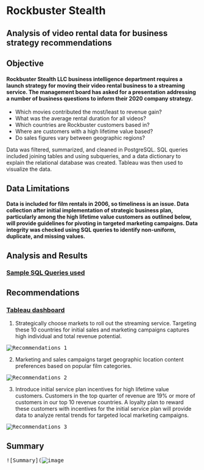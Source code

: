 # Rockbuster Stealth
## Analysis of video rental data for business strategy recommendations
## **Objective**

#### Rockbuster Stealth LLC business intelligence department requires a launch strategy for moving their video rental business to a streaming service. The management board has asked for a presentation addressing a number of business questions to inform their 2020 company strategy.
- Which movies contributed the most/least to revenue gain?
- What was the average rental duration for all videos?
- Which countries are Rockbuster customers based in?
- Where are customers with a high lifetime value based?
- Do sales figures vary between geographic regions?

Data was filtered, summarized, and cleaned in PostgreSQL. SQL queries included joining tables and using subqueries, and a data dictionary to explain the relational database was created. Tableau was then used to visualize the data.
 
## **Data Limitations**

#### Data is included for film rentals in 2006, so timeliness is an issue. Data collection after initial implementation of strategic business plan, particularly among the high lifetime value customers as outlined below, will provide guidelines for pivoting in targeted marketing campaigns. Data integrity was checked using SQL queries to identify non-uniform, duplicate, and missing values.
 
## **Analysis and Results**
### [Sample SQL Queries used](https://github.com/dsad8000/rockbuster_stealth/tree/main/sql_queries)

## **Recommendations**

### [Tableau dashboard](https://public.tableau.com/app/profile/hadeel.ghurab/vizzes)

1. Strategically choose markets to roll out the streaming service. Targeting these 10 countries for initial sales and marketing campaigns captures high individual and total revenue potential.
 
<kbd>![Recommendations_1](https://public.tableau.com/authoring/visualizationoftask7_1/Sheet1#1)<kbd>
 
2. Marketing and sales campaigns target geographic location content preferences based on popular film categories.
 
<kbd>![Recommendations_2](https://github.com/dsad8000/rockbuster_stealth/assets/98616377/510c0b1c-19ce-48a3-973a-a6b5a6797260)<kbd>
 
3. Introduce initial service plan incentives for high lifetime value customers. Customers in the top quarter of revenue are 19% or more of customers in our top 10 revenue countries. A loyalty plan to reward these customers with incentives for the initial service plan will provide data to analyze rental trends for targeted local marketing campaigns.
 
<kbd>![Recommendations_3](https://github.com/dsad8000/rockbuster_stealth/assets/98616377/1bb9f51f-4007-49de-aa58-0652d62cbc0d)<kbd>

 
## **Summary**

<kbd>![Summary](![image](https://github.com/dsad8000/rockbuster_stealth/assets/98616377/ee817278-a9a6-4616-bb5a-b8e54bca9ab1)<kbd>
